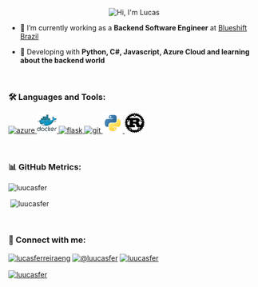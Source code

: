 <p align="center">
  <img src="https://github.com/luucasfer/luucasfer/raw/main/assets/header-github.gif" alt="Hi, I'm Lucas">
</p>

<!--
How to make the bio gif ?
💜 Thanks to [matyo91](https://github.com/matyo91)
I made my with https://codesandbox.io/s/github-profile-2ijk7
Then i recorded my screen to gif on Mac with Quicktime  and save result to [assets/github.mov](assets/github.mov)
This [GIF converter](https://ezgif.com/video-to-gif) help me to create a dedicated command that convert MOV to GIF.
Then i save result to [assets/github.gif](assets/github.gif)
-->

- 🔭 I’m currently working as a **Backend Software Engineer** at <a href="https://blueshift.com.br"> Blueshift Brazil </a> </p>

- 🌱 Developing with **Python, C#, Javascript, Azure Cloud and learning about the backend world**

<p> <br> </p>



<h3 align="left"> 🛠 Languages and Tools:</h3>
<p align="left"> <a href="https://azure.microsoft.com/en-in/" target="_blank" rel="noreferrer"> <img src="https://www.vectorlogo.zone/logos/microsoft_azure/microsoft_azure-icon.svg" alt="azure" width="40" height="40"/> </a> <a href="https://www.docker.com/" target="_blank" rel="noreferrer"> <img src="https://raw.githubusercontent.com/devicons/devicon/master/icons/docker/docker-original-wordmark.svg" alt="docker" width="40" height="40"/> </a> <a href="https://flask.palletsprojects.com/" target="_blank" rel="noreferrer"> <img src="https://www.vectorlogo.zone/logos/pocoo_flask/pocoo_flask-icon.svg" alt="flask" width="40" height="40"/> </a> <a href="https://git-scm.com/" target="_blank" rel="noreferrer"> <img src="https://www.vectorlogo.zone/logos/git-scm/git-scm-icon.svg" alt="git" width="40" height="40"/> </a> <a href="https://www.python.org" target="_blank" rel="noreferrer"> <img src="https://raw.githubusercontent.com/devicons/devicon/master/icons/python/python-original.svg" alt="python" width="40" height="40"/> </a> <a href="https://www.rust-lang.org" target="_blank" rel="noreferrer"> <img src="https://raw.githubusercontent.com/devicons/devicon/master/icons/rust/rust-plain.svg" alt="rust" width="40" height="40"/> </a> </p>

<p> <br> </p>


<h3 align="left">📊 GitHub Metrics:</h3>

<p align="left"> <img src="https://komarev.com/ghpvc/?username=luucasfer&label=Profile%20views&color=b40e27&style=plastic" alt="luucasfer" > </p>

<p>&nbsp;<img align="center" src="https://github-readme-stats.vercel.app/api?username=luucasfer&show_icons=true&locale=en" alt="luucasfer" /></p>

<!--<p><img align="center" src="https://github-readme-streak-stats.herokuapp.com/?user=luucasfer&" alt="luucasfer" /></p>-->

<p> <br> </p>


<h3 align="left">🔗 Connect with me:</h3>
<p align="left">
<a href="https://linkedin.com/in/lucasferreiraeng" target="blank"><img align="center" src="https://raw.githubusercontent.com/rahuldkjain/github-profile-readme-generator/master/src/images/icons/Social/linked-in-alt.svg" alt="lucasferreiraeng" height="30" width="40" /></a>
<a href="https://medium.com/@luucasfer" target="blank"><img align="center" src="https://raw.githubusercontent.com/rahuldkjain/github-profile-readme-generator/master/src/images/icons/Social/medium.svg" alt="@luucasfer" height="30" width="40" /></a>
<a href="https://www.hackerrank.com/luucasfer" target="blank"><img align="center" src="https://raw.githubusercontent.com/rahuldkjain/github-profile-readme-generator/master/src/images/icons/Social/hackerrank.svg" alt="luucasfer" height="30" width="40" /></a>
</p>
<a href="https://www.codewars.com/users/luucasfer" target="blank"><img align="center" src="https://www.codewars.com/users/luucasfer/badges/large" alt="luucasfer" height="50" width="300" /></a>
</p>


<!-- <p align="left"> <a href="https://github.com/ryo-ma/github-profile-trophy"><img src="https://github-profile-trophy.vercel.app/?username=luucasfer" alt="luucasfer" /></a> </p>

